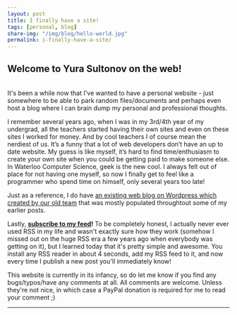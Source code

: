 ```yaml
---
layout: post
title: I finally have a site!
tags: [personal, blog]
share-img: "/img/blog/hello-world.jpg"
permalink: i-finally-have-a-site/
---
```


## Welcome to Yura Sultonov on the web!
<br>
It's been a while now that I've wanted to have a personal website - just somewhere to be able to park random files/documents and perhaps even host a blog where I can brain dump my personal and professional thoughts. 
<!--more-->

I remember several years ago, when I was in my 3rd/4th year of my undergrad, all the teachers started having their own sites and even on these sites I worked for money. And by cool teachers I of course mean the nerdiest of us. It’s a funny that a lot of web developers don’t have an up to date website. My guess is like myself, it’s hard to find time/enthusiasm to create your own site when you could be getting paid to make someone else. In Waterloo Computer Science, geek is the new cool. I always felt out of place for not having one myself, so now I finally get to feel like a programmer who spend time on himself, only several years too late!

Just as a reference, I do have [an existing web blog on Wordpress which created by our old team](https://shift.uz) that was mostly populated throughtout some of my earlier posts. 

Lastly, **[subscribe to my feed](https://sultonov.github.io/feed.xml)!**  To be completely honest, I actually never ever used RSS in my life and wasn't exactly sure how they work (somehow I missed out on the huge RSS era a few years ago when everybody was getting on it), but I learned today that it's pretty simple and awesome.  You install any RSS reader in about 4 seconds, add my RSS feed to it, and now every time I publish a new post you'll immediately know! 

This website is currently in its infancy, so do let me know if you find any bugs/typos/have any comments at all. All comments are welcome. Unless they're not nice, in which case a PayPal donation is required for me to read your comment ;)

---